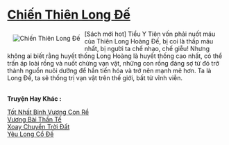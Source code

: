 <a href="https://truyenwiki.net/chien-thien-long-de.36745/" title="Chiến Thiên Long Đế"><h1>Chiến Thiên Long Đế</h1></a><div style="display:table"><img align="right" style="float: left; padding: 10px;" src="https://truyenwiki.net/a/img/str/src/36745.jpg" alt="Chiến Thiên Long Đế">[Sách mới hot] Tiểu Y Tiên vốn phải nuốt máu của Thiên Long Hoàng Đế, bị coi là thấp máu nhất, bị người ta chế nhạo, chế giễu! Nhưng không ai biết rằng huyết thống Long Hoàng là huyết thống cao nhất, có thể trấn áp loài rồng và nuốt chửng vạn vật, những con rồng đáng sợ từ đó trở thành nguồn nuôi dưỡng để hắn tiến hóa và trở nên mạnh mẽ hơn. Ta là Long Đế, ta sẽ thống trị vạn vật trên thế giới, bất tử vĩnh viễn.</div><p><br><b>Truyện Hay Khác :</b></p><a href="https://truyenwiki.net/tot-nhat-binh-vuong-con-re.35288/" alt="Tốt Nhất Binh Vương Con Rể">Tốt Nhất Binh Vương Con Rể</a><br/><a href="https://github.com/nownovels/topcv/tree/master/truyenhay/35574" alt="Vương Bài Thần Tế">Vương Bài Thần Tế</a><br/><a href="https://sangtacviet.wordpress.com/2020/10/22/xoay-chuyen-troi-dat/" alt="Xoay Chuyển Trời Đất">Xoay Chuyển Trời Đất</a><br/><a href="https://github.com/nownovels/topcv/tree/master/truyenhay/35773" alt="Yêu Long Cổ Đế">Yêu Long Cổ Đế</a><br/>